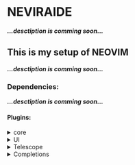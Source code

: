 # NEVIRAIDE

***...desctiption is comming soon...***

## This is my setup of NEOVIM

***...desctiption is comming soon...***

### Dependencies:

***...desctiption is comming soon...***


#### Plugins:

<details>
<summary>core</summary>

- [Packer](https://github.com/wbthomason/packer.nvim) - plugin manager
- [Plenary](https://github.com/nvim-lua/plenary.nvim) - powerfull library
- [Popup](https://github.com/nvim-lua/popup.nvim) - implementation of the Popup API from vim
</details>

<details>
<summary>UI</summary>

- [Dashboard](https://github.com/glepnir/dashboard-nvim) - startup screen
- [Onedark](https://github.com/navarasu/onedark.nvim) - is the best theme ever!
- [Lualine]() - status line, winbar and tabline
- [Devicons](https://github.com/kyazdani42/nvim-web-devicons) - icons
- [Indent-blankline](https://github.com/lukas-reineke/indent-blankline.nvim) - indent guides
- [Notify](https://github.com/rcarriga/nvim-notify) - notification manager
- [DAP-UI](https://github.com/rcarriga/nvim-dap-ui) - a UI for nvim-dap
</details>

<details>
<summary>Telescope</summary>

- [Telescope](https://github.com/nvim-telescope/telescope.nvim) - is very powerfull feature
- [Project](https://github.com/nvim-telescope/telescope-project.nvim) - project switcher
- [UI-select](https://github.com/nvim-telescope/telescope-ui-select.nvim) - make your select pretty
</details>

<details>
<summary>Completions</summary>

- [Luasnip](https://github.com/L3MON4D3/LuaSnip)
</details>
